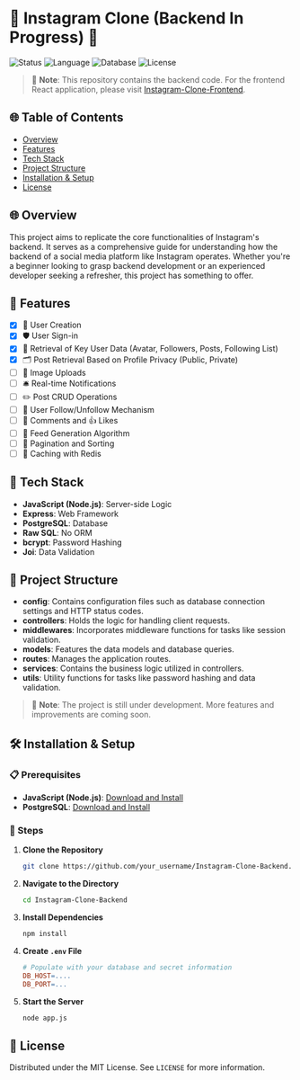 

# 📸 Instagram Clone (Backend In Progress) 🚧

![Status](https://img.shields.io/badge/status-in--progress-yellow)
![Language](https://img.shields.io/badge/language-JavaScript%20(Node.js)-brightgreen)
![Database](https://img.shields.io/badge/database-PostgreSQL-blue)
![License](https://img.shields.io/badge/license-MIT-green)

> 🌟 **Note**: This repository contains the backend code. For the frontend React application, please visit [Instagram-Clone-Frontend](https://github.com/hazemmosadd/Instagram-Clone-Frontend).

## 🌐 Table of Contents
- [Overview](#-overview)
- [Features](#-features)
- [Tech Stack](#-tech-stack)
- [Project Structure](#-project-structure)
- [Installation & Setup](#-installation--setup)
- [License](#-license)

## 🌐 Overview
This project aims to replicate the core functionalities of Instagram's backend. It serves as a comprehensive guide for understanding how the backend of a social media platform like Instagram operates. Whether you're a beginner looking to grasp backend development or an experienced developer seeking a refresher, this project has something to offer.

## 🌟 Features
- [x] 👤 User Creation
- [x] 🛡️ User Sign-in
- [x] 📌 Retrieval of Key User Data (Avatar, Followers, Posts, Following List)
- [x] 🗂️ Post Retrieval Based on Profile Privacy (Public, Private)
- [ ] 📸 Image Uploads
- [ ] 🛎️ Real-time Notifications
- [ ] ✏️ Post CRUD Operations
- [ ] 🤝 User Follow/Unfollow Mechanism
- [ ] 💬 Comments and 👍 Likes
- [ ] 📰 Feed Generation Algorithm
- [ ] 📜 Pagination and Sorting
- [ ] 🎯 Caching with Redis

## 🚀 Tech Stack
- **JavaScript (Node.js)**: Server-side Logic
- **Express**: Web Framework
- **PostgreSQL**: Database
- **Raw SQL**: No ORM
- **bcrypt**: Password Hashing
- **Joi**: Data Validation

## 📁 Project Structure
- **config**: Contains configuration files such as database connection settings and HTTP status codes.
- **controllers**: Holds the logic for handling client requests.
- **middlewares**: Incorporates middleware functions for tasks like session validation.
- **models**: Features the data models and database queries.
- **routes**: Manages the application routes.
- **services**: Contains the business logic utilized in controllers.
- **utils**: Utility functions for tasks like password hashing and data validation.

> 📝 **Note**: The project is still under development. More features and improvements are coming soon.

## 🛠️ Installation & Setup

### 📋 Prerequisites
- **JavaScript (Node.js)**: [Download and Install](https://nodejs.org/en/download/)
- **PostgreSQL**: [Download and Install](https://www.postgresql.org/download/)

### 🧰 Steps
1. **Clone the Repository**
    ```bash
    git clone https://github.com/your_username/Instagram-Clone-Backend.git
    ```
2. **Navigate to the Directory**
    ```bash
    cd Instagram-Clone-Backend
    ```
3. **Install Dependencies**
    ```bash
    npm install
    ```
4. **Create `.env` File**
    ```makefile
    # Populate with your database and secret information
    DB_HOST=....
    DB_PORT=...
    ```
5. **Start the Server**
    ```bash
    node app.js
    ```

## 📜 License
Distributed under the MIT License. See `LICENSE` for more information.
